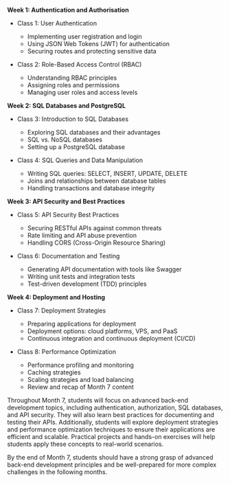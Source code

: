 
**Week 1: Authentication and Authorisation**
- Class 1: User Authentication
  - Implementing user registration and login
  - Using JSON Web Tokens (JWT) for authentication
  - Securing routes and protecting sensitive data

- Class 2: Role-Based Access Control (RBAC)
  - Understanding RBAC principles
  - Assigning roles and permissions
  - Managing user roles and access levels


**Week 2: SQL Databases and PostgreSQL**
- Class 3: Introduction to SQL Databases
  - Exploring SQL databases and their advantages
  - SQL vs. NoSQL databases
  - Setting up a PostgreSQL database

- Class 4: SQL Queries and Data Manipulation
  - Writing SQL queries: SELECT, INSERT, UPDATE, DELETE
  - Joins and relationships between database tables
  - Handling transactions and database integrity


**Week 3: API Security and Best Practices**
- Class 5: API Security Best Practices
  - Securing RESTful APIs against common threats
  - Rate limiting and API abuse prevention
  - Handling CORS (Cross-Origin Resource Sharing)

- Class 6: Documentation and Testing
  - Generating API documentation with tools like Swagger
  - Writing unit tests and integration tests
  - Test-driven development (TDD) principles


**Week 4: Deployment and Hosting**
- Class 7: Deployment Strategies
  - Preparing applications for deployment
  - Deployment options: cloud platforms, VPS, and PaaS
  - Continuous integration and continuous deployment (CI/CD)

- Class 8: Performance Optimization
  - Performance profiling and monitoring
  - Caching strategies
  - Scaling strategies and load balancing
  - Review and recap of Month 7 content


Throughout Month 7, students will focus on advanced back-end development topics, including authentication, authorization, SQL databases, and API security. They will also learn best practices for documenting and testing their APIs. Additionally, students will explore deployment strategies and performance optimization techniques to ensure their applications are efficient and scalable. Practical projects and hands-on exercises will help students apply these concepts to real-world scenarios. 

By the end of Month 7, students should have a strong grasp of advanced back-end development principles and be well-prepared for more complex challenges in the following months.